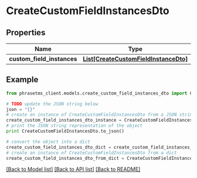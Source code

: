 # CreateCustomFieldInstancesDto

## Properties

| Name                       | Type                                                                      | Description | Notes      |
| -------------------------- | ------------------------------------------------------------------------- | ----------- | ---------- |
| **custom_field_instances** | [**List[CreateCustomFieldInstanceDto]**](CreateCustomFieldInstanceDto.md) |             | [optional] |

## Example

```python
from phrasetms_client.models.create_custom_field_instances_dto import CreateCustomFieldInstancesDto

# TODO update the JSON string below
json = "{}"
# create an instance of CreateCustomFieldInstancesDto from a JSON string
create_custom_field_instances_dto_instance = CreateCustomFieldInstancesDto.from_json(json)
# print the JSON string representation of the object
print CreateCustomFieldInstancesDto.to_json()

# convert the object into a dict
create_custom_field_instances_dto_dict = create_custom_field_instances_dto_instance.to_dict()
# create an instance of CreateCustomFieldInstancesDto from a dict
create_custom_field_instances_dto_from_dict = CreateCustomFieldInstancesDto.from_dict(create_custom_field_instances_dto_dict)
```

[[Back to Model list]](../README.md#documentation-for-models) [[Back to API list]](../README.md#documentation-for-api-endpoints) [[Back to README]](../README.md)
